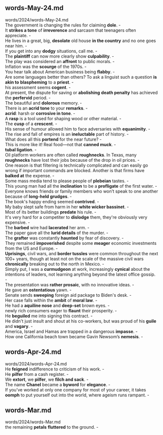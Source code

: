 ## words-May-24.md ##  
words/2024/words-May-24.md  
The government is changing the rules for claiming **dole**. -  
It **strikes a tone** of **irreverence** and sarcasm that teenagers often appreciate. -  
He lives in a great, big, **desolate** old house **in the country** and no one goes near him. -  
If you get into any **dodgy** situations, call me. -  
The **plaintiff** can now more clearly show **culpability**. -  
The play was considered an **affront** to public morals.  -  
Inflation was the **scourge** of the 1970s. -  
You hear talk about American business being **flabby**. -  
Are some languages better than others? To ask a linguist such a question **is akin to** **blaspheming** to a **priest**. -  
his assessment seems **cogent**. -  
At present, the dispute for saving or **abolishing** **death penalty** has achieved the **perfervid** period. -  
The beautiful and **dolorous** memory. -  
There is an **acrid tone** to your **remarks**. -  
**acrid**: harsh or **corrosive in tone**. -  
A **rasp** is a tool used for shaping wood or other material. -  
The **cusp** of a **crescent**. -  
His sense of humour allowed him to face adversaries with **equanimity**. -  
The rise and fall of empires is an **ineluctable** part of history. -  
What does all this **portend** for the near future?  -  
This is more like it! Real food—not that **canned muck**. -  
**tubal ligation**. -  
Oil platform workers are often called **roughnecks**. In Texas, many **roughnecks** have lost their jobs because of the drop in oil prices. -  
One reason is that filtering is technically complicated and can easily go wrong if important commands are blocked. Another is that firms have **balked at** the expense. -  
Some mass media tend to please people of **plebeian** tastes. -  
This young man had all the **inclination** to be a **profligate** of the first water. -  
Everyone knows friends or family members who won’t speak to one another because of **long-held grudges**. -  
The book's happy ending seemed **contrived**. -  
My baby slept safe from harm in her **white wicker bassinet**. -  
Most of its better buildings **predate** his rule. -  
It's very hard for a competiter to **dislodge** them, they're obviously very expensive. -  
The **barbed** wire had **lacerated** her arm. -  
The paper gave all the **lurid details** of the murder. -  
The **grafter** was constantly **haunted** by fear of discovery. -  
They remained **impoverished** despite some **meager** economic investments from the US and Europe. -  
**Uprisings**, civil wars, and **border tussles** were common throughout the next 100+ years, though at least not on the scale of the massive civil wars **chronically** breaking out to the north in Mexico. -  
Simply put, I was a **curmudgeon** at work, increasingly **cynical** about the intentions of leaders, not learning anything beyond the latest office gossip. -  
The presentation was **rather prosaic**, with no innovative ideas. -  
He gave an **ostentatious** yawn. -  
Senate sends **sweeping** foreign aid package to Biden's desk. -  
Her case falls within the **ambit** of **moral law**. -  
He had a **aquiline nose** and **deep-set** brown eyes. -  
newly rich consumers eager to **flaunt** their prosperity. -  
He **beguiled** me into signing this contract.  -  
He didn't just insult and shout at his co-workers, but was proud of his **guile** and **vagary**. -  
America, Israel and Hamas are trapped in a dangerous **impasse**. -  
How one California beach town became Gavin Newsom’s **nemesis**. -  

## words-Apr-24.md ##  
words/2024/words-Apr-24.md  
He **feigned** indifference to criticism of his work. -  
He **pilfer** from a cash register. -  
We **extort**, we **pilfer**, we **filch and sack**. -  
The name **Chanel** became a **byword** for **elegance**. -  
If you’ve worked at only one company for most of your career, it takes **oomph** to put yourself out into the world, where ageism runs rampant. -  

## words-Mar.md ##  
words/2024/words-Mar.md  
the remaining **petals** **fluttered** to the ground. -  
